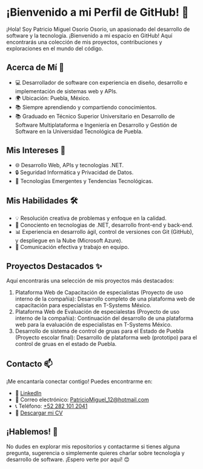 # ¡Bienvenido a mi Perfil de GitHub! 👋

¡Hola! Soy Patricio Miguel Osorio Osorio, un apasionado del desarrollo de software y la tecnología. ¡Bienvenido a mi espacio en GitHub! Aquí encontrarás una colección de mis proyectos, contribuciones y exploraciones en el mundo del código.

## Acerca de Mí 🚀

- 💻 Desarrollador de software con experiencia en diseño, desarrollo e implementación de sistemas web y APIs.
- 🌍 Ubicación: Puebla, México.
- 📚 Siempre aprendiendo y compartiendo conocimientos.
- 📚 Graduado en Técnico Superior Universitario en Desarrollo de Software Multiplataforma e Ingeniería en Desarrollo y Gestión de Software en la Universidad Tecnológica de Puebla.

## Mis Intereses 🤔

- 🌐 Desarrollo Web, APIs y tecnologías .NET.
- 🔒 Seguridad Informática y Privacidad de Datos.
- 🌱 Tecnologías Emergentes y Tendencias Tecnológicas.

## Mis Habilidades 🛠️

- 💡 Resolución creativa de problemas y enfoque en la calidad.
- 🧰 Conociento en tecnologias de .NET, desarrollo front-end y back-end.
- 📊 Experiencia en desarrollo ágil, control de versiones con Git (GitHub), y despliegue en la Nube (Microsoft Azure).
- 📝 Comunicación efectiva y trabajo en equipo.

## Proyectos Destacados ✨

Aquí encontrarás una selección de mis proyectos más destacados:

1. Plataforma Web de Capacitación de especialistas (Proyecto de uso interno de la compañia): Desarrollo completo de una plataforma web de capacitación para especialistas en T-Systems México.
1. Plataforma Web de Evaluación de especialestas (Proyecto de uso interno de la compañia): Continuación del desarrollo de una plataforma web para la evaluación de especialistas en T-Systems México.
1. Desarrollo de sistema de control de gruas para el Estado de Puebla (Proyecto escolar final): Desarrollo de plataforma web (prototipo) para el control de gruas en el estado de Puebla.

## Contacto 📫

¡Me encantaría conectar contigo! Puedes encontrarme en:

- 💼 [LinkedIn](https://www.linkedin.com/in/patricio-osorio)
- 📧 Correo electrónico: <PatricioMiguel_12@hotmail.com>
- 📞 Teléfono: [+52 282 101 2041](tel:+522821012041)
- 📄 [Descargar mi CV](https://github.com/PatricioOsorio/PatricioOsorio/blob/main/cv-patricio-miguel-osorio-osorio.pdf)


## ¡Hablemos! 💬

No dudes en explorar mis repositorios y contactarme si tienes alguna pregunta, sugerencia o simplemente quieres charlar sobre tecnología y desarrollo de software. ¡Espero verte por aquí! 😊
